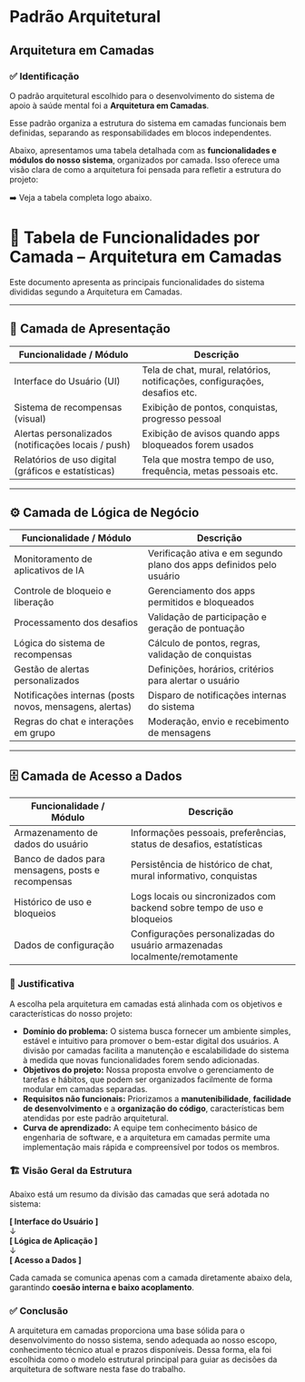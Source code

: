 # Padrão Arquitetural 

## Arquitetura em Camadas

### ✅ Identificação

O padrão arquitetural escolhido para o desenvolvimento do sistema de apoio à saúde mental foi a **Arquitetura em Camadas**.

Esse padrão organiza a estrutura do sistema em camadas funcionais bem definidas, separando as responsabilidades em blocos independentes.

Abaixo, apresentamos uma tabela detalhada com as **funcionalidades e módulos do nosso sistema**, organizados por camada. Isso oferece uma visão clara de como a arquitetura foi pensada para refletir a estrutura do projeto:

➡️ Veja a tabela completa logo abaixo.

# 🧱 Tabela de Funcionalidades por Camada – Arquitetura em Camadas

Este documento apresenta as principais funcionalidades do sistema divididas segundo a Arquitetura em Camadas.

---

## 🎨 Camada de Apresentação

| **Funcionalidade / Módulo**                              | **Descrição**                                                                 |
|----------------------------------------------------------|--------------------------------------------------------------------------------|
| Interface do Usuário (UI)                                | Tela de chat, mural, relatórios, notificações, configurações, desafios etc.   |
| Sistema de recompensas (visual)                          | Exibição de pontos, conquistas, progresso pessoal                             |
| Alertas personalizados (notificações locais / push)      | Exibição de avisos quando apps bloqueados forem usados                        |
| Relatórios de uso digital (gráficos e estatísticas)      | Tela que mostra tempo de uso, frequência, metas pessoais etc.                 |

---

## ⚙️ Camada de Lógica de Negócio

| **Funcionalidade / Módulo**                              | **Descrição**                                                                 |
|----------------------------------------------------------|--------------------------------------------------------------------------------|
| Monitoramento de aplicativos de IA                       | Verificação ativa e em segundo plano dos apps definidos pelo usuário          |
| Controle de bloqueio e liberação                         | Gerenciamento dos apps permitidos e bloqueados                                |
| Processamento dos desafios                               | Validação de participação e geração de pontuação                              |
| Lógica do sistema de recompensas                         | Cálculo de pontos, regras, validação de conquistas                            |
| Gestão de alertas personalizados                         | Definições, horários, critérios para alertar o usuário                        |
| Notificações internas (posts novos, mensagens, alertas)  | Disparo de notificações internas do sistema                                   |
| Regras do chat e interações em grupo                     | Moderação, envio e recebimento de mensagens                                   |

---

## 🗄️ Camada de Acesso a Dados

| **Funcionalidade / Módulo**                              | **Descrição**                                                                 |
|----------------------------------------------------------|--------------------------------------------------------------------------------|
| Armazenamento de dados do usuário                        | Informações pessoais, preferências, status de desafios, estatísticas          |
| Banco de dados para mensagens, posts e recompensas       | Persistência de histórico de chat, mural informativo, conquistas              |
| Histórico de uso e bloqueios                             | Logs locais ou sincronizados com backend sobre tempo de uso e bloqueios       |
| Dados de configuração                                     | Configurações personalizadas do usuário armazenadas localmente/remotamente    |


### 🧠 Justificativa

A escolha pela arquitetura em camadas está alinhada com os objetivos e características do nosso projeto:

- **Domínio do problema:** O sistema busca fornecer um ambiente simples, estável e intuitivo para promover o bem-estar digital dos usuários. A divisão por camadas facilita a manutenção e escalabilidade do sistema à medida que novas funcionalidades forem sendo adicionadas.
- **Objetivos do projeto:** Nossa proposta envolve o gerenciamento de tarefas e hábitos, que podem ser organizados facilmente de forma modular em camadas separadas.
- **Requisitos não funcionais:** Priorizamos a **manutenibilidade**, **facilidade de desenvolvimento** e a **organização do código**, características bem atendidas por este padrão arquitetural.
- **Curva de aprendizado:** A equipe tem conhecimento básico de engenharia de software, e a arquitetura em camadas permite uma implementação mais rápida e compreensível por todos os membros.

### 🏗️ Visão Geral da Estrutura

Abaixo está um resumo da divisão das camadas que será adotada no sistema:

**[ Interface do Usuário ]**  
↓  
**[ Lógica de Aplicação ]**  
↓  
**[ Acesso a Dados ]**

Cada camada se comunica apenas com a camada diretamente abaixo dela, garantindo **coesão interna e baixo acoplamento**.

### ✅ Conclusão

A arquitetura em camadas proporciona uma base sólida para o desenvolvimento do nosso sistema, sendo adequada ao nosso escopo, conhecimento técnico atual e prazos disponíveis. Dessa forma, ela foi escolhida como o modelo estrutural principal para guiar as decisões da arquitetura de software nesta fase do trabalho.
